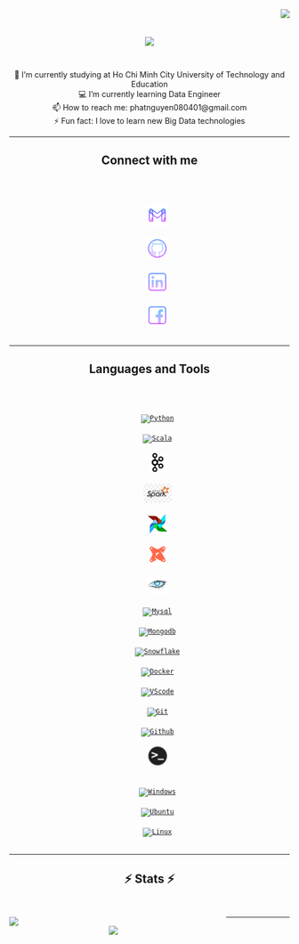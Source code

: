 <img align="right" src="https://komarev.com/ghpvc/?username=phatnguyen080401&color=blueviolet">

<h1 align="center">
  <a href="https://git.io/typing-svg">
    <img src="https://readme-typing-svg.herokuapp.com/?lines=Hello,+There!+%F0%9F%91%8B;This+is+Thanh+Phat....;Nice+to+meet+you!&center=true&size=30">
  </a>
</h1>

<p align="center">
  <br>
    🔭 I’m currently studying at Ho Chi Minh City University of Technology and Education
  <br>
    💻 I’m currently learning Data Engineer
  <br>
    📫 How to reach me: phatnguyen080401@gmail.com
  <br>
    ⚡ Fun fact: I love to learn new Big Data technologies 
</p>

<hr>
<h2 align="center">Connect with me</h2>
<br>
<p align="center">
  <code>
    <a href="phatnguyen080401@gmail.com"><img title="Gmail" height="40px" src="./SocialLogo/Gmail.png" /></a>
  </code>
  <code>
    <a href="https://github.com/phatnguyen080401"><img title="Github" height="40px" src="./SocialLogo/Github.png" /></a>
  </code>
  <code>
    <a href="https://www.linkedin.com/in/th%C3%A0nh-ph%C3%A1t-nguy%E1%BB%85n-0bba27217/"><img title="Linkedin" height="40px" src="./SocialLogo/Linkedin.png" /></a>
  </code>
  <code>
    <a href="https://www.facebook.com/thanhphat.nguyen.182/"><img title="Facebook" height="40px" src="./SocialLogo/Facebook.png" /></a>
  </code>
</p>

<hr>
<h2 align="center">Languages and Tools</h2>
<br>
<p align="center">
  <code>
    <a href="https://www.python.org/"><img title="Python" height="35" src="https://img.icons8.com/color/96/000000/python--v1.png"></a>
  </code>
  <code>
    <a href="https://www.scala-lang.org/"><img title="Scala" height="35" src="https://img.icons8.com/external-tal-revivo-color-tal-revivo/96/000000/external-scala-a-general-purpose-programming-language-with-strong-static-type-system-logo-color-tal-revivo.png"></a>
  </code>
  <code>
    <a href="https://kafka.apache.org//"><img title="Apche Kafka" height="35" src="./Icons/apache-kafka.png"></a>
  </code>
  <code>
    <a href="https://spark.apache.org/"><img title="Apche Spark" height="35" src="./Icons/apache-spark.png"></a>
  </code>
  <code>
    <a href="https://airflow.apache.org/"><img title="Apche Airflow" height="35" src="./Icons/apache-airflow.png"></a>
  </code>
  <code>
    <a href="https://www.getdbt.com/"><img title="dbt" height="35" src="./Icons/dbt.png"></a>
  </code>
  <code>
    <a href="https://cassandra.apache.org/"><img title="Apche Cassandra" height="35" src="./Icons/apache-cassandra.png"></a>
  </code>
  <code>
    <a href="https://dev.mysql.com/"><img title="Mysql" height="35" src="https://img.icons8.com/color/96/000000/mysql-logo.png"></a>
  </code>
  <code>
    <a href="https://www.mongodb.com/"><img title="Mongodb" height="35" src="https://img.icons8.com/color/96/000000/mongodb.png"></a>
  </code>
  <code>
    <a href="https://www.snowflake.com/"><img title="Snowflake" height="35" src="https://img.icons8.com/external-photo3ideastudio-flat-photo3ideastudio/64/000000/external-snowflake-winter-photo3ideastudio-flat-photo3ideastudio-1.png"></a>
  </code>
  <code>
    <a href="https://www.docker.com/"><img title="Docker" height="35" src="https://img.icons8.com/color/96/000000/docker.png"></a>
  </code>
  <code>
    <a href="https://code.visualstudio.com/"><img title="VScode" height="35" src="https://img.icons8.com/color/96/000000/visual-studio-code-2019.png"></a>
  </code>
  <code>
    <a href="https://git-scm.com/"><img title="Git" height="35" src="https://img.icons8.com/color/240/000000/git.png"></a>
  </code>
  <code>
    <a href="https://github.com/"><img title="Github" height="35" src="https://img.icons8.com/ios-glyphs/240/000000/github.png"></a>
  </code>
  <code>
    <a href="https://docs.microsoft.com/en-us/windows/terminal/"><img title="Terminal" height="35" src="https://raw.githubusercontent.com/github/explore/80688e429a7d4ef2fca1e82350fe8e3517d3494d/topics/terminal/terminal.png"></a>
  </code>
  <br>
  <code>
    <a href="https://www.microsoft.com/en-us/windows"><img title="Windows" height="35" src="https://img.icons8.com/color/240/000000/windows-10.png"></a>
  </code>
  <code>
    <a href="https://ubuntu.com/"><img title="Ubuntu" height="35" src="https://img.icons8.com/color/96/000000/ubuntu--v1.png"></a>
  </code>
  <code>
    <a href="https://www.kernel.org//"><img title="Linux" height="35" src="https://img.icons8.com/color/96/000000/linux.png"></a>
  </code>
</p>
<hr>

<h2 align="center">⚡ Stats ⚡</h2>
<br>
<p align=center>
  <div align=center>
    <a href="https://github.com/anuraghazra/github-readme-stats" title="Go to Source">
      <img align="left" width=390 src="https://github-readme-stats.vercel.app/api?username=phatnguyen080401&show_icons=true&bg_color=30,0ff1ce,904e95&title_color=fff&text_color=fff&hide_border=true" />
    </a>
  </div>
  <div align=center>
    <a href="https://github.com/anuraghazra/github-readme-stats">
      <img align="right" width=325 src="https://github-readme-stats.vercel.app/api/top-langs/?username=phatnguyen080401&bg_color=30,0ff1ce,904e95&title_color=fff&text_color=fff&langs_count=8&layout=compact&hide_border=true" />
    </a>
  </div>
</p>

<hr>